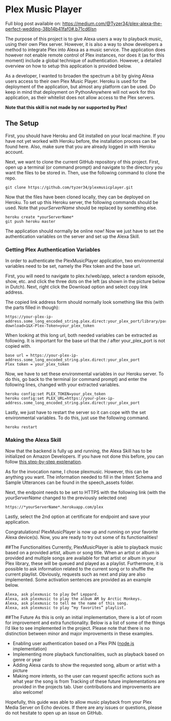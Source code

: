 # Plex Music Player
Full blog post available on: https://medium.com/@Tyzer34/plex-alexa-the-perfect-wedding-38b14b41faf0#.b71cd6lsn

The purpose of this project is to give Alexa users a way to playback music, using their own Plex server. However, it is also a way to show developers a method to integrate Plex into Alexa as a music service. The application does however not enable remote control of Plex instances, nor does it (as for this moment) include a global technique of authentication. However, a detailed overview on how to setup this application is provided below.

As a developer, I wanted to broaden the spectrum a bit by giving Alexa users access to their own Plex Music Player. Heroku is used for the deployment of the application, but almost any platform can be used. Do keep in mind that deployment on PythonAnywhere will not work for this application, as their whitelist does not allow access to the Plex servers.

**Note that this skill is not made by nor supported by Plex!**
## The Setup
First, you should have Heroku and Git installed on your local machine. If you have not yet worked with Heroku before, the installation process can be found here. Also, make sure that you are already logged in with Heroku account.

Next, we want to clone the current GitHub repository of this project. First, open up a terminal (or command prompt) and navigate to the directory you want the files to be stored in. Then, use the following command to clone the repo.
```
git clone https://github.com/tyzer34/plexmusicplayer.git
```
Now that the files have been cloned locally, they can be deployed on Heroku. To set up this Heroku server, the following commands should be used. Note that *yourServerName* should be replaced by something else.
```
heroku create *yourServerName*
git push heroku master
```
The application should normally be online now! Now we just have to set the authentication variables on the server and set up the Alexa Skill.

### Getting Plex Authentication Variables

In order to authenticate the PlexMusicPlayer application, two environmental variables need to be set, namely the Plex token and the base url. 

First, you will need to navigate to plex.tv/web/app, select a random episode, show, etc. and click the three dots on the left (as shown in the picture below in Dutch). Next, right click the Download option and select copy link address.

The copied link address form should normally look something like this (with the parts filled in though):
```
https://your-plex-ip-address.some_long_encoded_string.plex.direct:your_plex_port/library/parts/some_id/some_file_id/file.ext?download=1&X-Plex-Token=your_plex_token
```
When looking at this long url, both needed variables can be extracted as following. It is important for the base url that the / after your_plex_port is not copied with.
```
base url = https://your-plex-ip-address.some_long_encoded_string.plex.direct:your_plex_port
Plex token = your_plex_token
```
Now, we have to set these environmental variables in our Heroku server. To do this, go back to the terminal (or command prompt) and enter the following lines, changed with your extracted variables.
```
heroku config:set PLEX_TOKEN=your_plex_token
heroku config:set PLEX_URL=https://your-plex-ip-address.some_long_encoded_string.plex.direct:your_plex_port
```
Lastly, we just have to restart the server so it can cope with the set environmental variables. To do this, just use the following command.
```
heroku restart
```

### Making the Alexa Skill
Now that the backend is fully up and running, the Alexa Skill has to be initialized on Amazon Developers. If you have not done this before, you can follow [this step-by-step explenation](https://blog.craftworkz.co/flask-ask-a-tutorial-on-a-simple-and-easy-way-to-build-complex-alexa-skills-426a6b3ff8bc#0acf).

As for the invocation name, I chose plexmusic. However, this can be anything you want. The information needed to fill in the Intent Schema and Sample Utterances can be found in the speech_assets folder.

Next, the endpoint needs to be set to HTTPS with the following link (with the *yourServerName* changed to the previously selected one)
```
https://*yourServerName*.herokuapp.com/plex
```
Lastly, select the 2nd option at certificate for endpoint and save your application.

Congratulations! PlexMusicPlayer is now up and running on your favorite Alexa device(s). Now, you are ready to try out some of its functionalities!

##The Functionalities
Currently, PlexMusicPlayer is able to playback music based on a provided artist, album or song title. When an artist or album is provided and multiple songs are available for that artist or album in your Plex library, these will be queued and played as a playlist. Furthermore, it is possible to ask information related to the current song or to shuffle the current playlist. Obviously, requests such as next and play are also implemented. Some activation sentences are provided as an example below.
```
Alexa, ask plexmusic to play Def Leppard.
Alexa, ask plexmusic to play the album AM by Arctic Monkeys.
Alexa, ask plexmusic to tell me the name of this song.
Alexa, ask plexmusic to play “my favorites” playlist.
```

##The Future
As this is only an initial implementation, there is a lot of room for improvement and extra functionality. Below is a list of some of the things I’d like to see implemented in the project. Please note that there is no distinction between minor and major improvements in these examples.
- Enabling user authentication based on a Plex PIN ([node.js](https://github.com/overloadut/node-plex-api-pinauth) implementation)
- Implementing more playback functionalities, such as playback based on genre or year
- Adding Alexa cards to show the requested song, album or artist with a picture
- Making more intents, so the user can request specific actions such as what year the song is from
Tracking of these future implementations are provided in the projects tab. User contributions and improvements are also welcome!

Hopefully, this guide was able to allow music playback from your Plex Media Server on Echo devices. If there are any issues or questions, please do not hesitate to open up an issue on GitHub.
